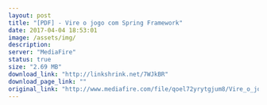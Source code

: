 ```yaml
---
layout: post
title: "[PDF] - Vire o jogo com Spring Framework"
date: 2017-04-04 18:53:01
image: /assets/img/
description:
server: "MediaFire"
status: true
size: "2.69 MB"
download_link: "http://linkshrink.net/7WJkBR"
download_page_link: ""
original_link: "http://www.mediafire.com/file/qoel72yrytgjum8/Vire_o_jogo_com_spring_framework.pdf"
---
```

